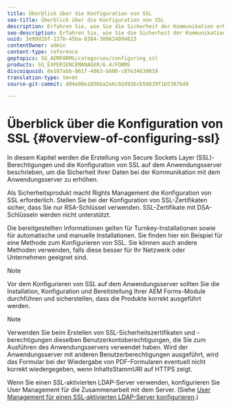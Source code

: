 ```yaml
---
title: Überblick über die Konfiguration von SSL
seo-title: Überblick über die Konfiguration von SSL
description: Erfahren Sie, wie Sie die Sicherheit der Kommunikation erhöhen, indem Sie SSL konfigurieren.
seo-description: Erfahren Sie, wie Sie die Sicherheit der Kommunikation erhöhen, indem Sie SSL konfigurieren.
uuid: 3e99d2bf-137b-45ba-8384-309624094623
contentOwner: admin
content-type: reference
geptopics: SG_AEMFORMS/categories/configuring_ssl
products: SG_EXPERIENCEMANAGER/6.4/FORMS
discoiquuid: 8e107abb-861f-4063-b600-c87e34639019
translation-type: tm+mt
source-git-commit: d04e08e105bba2e6c92d93bcb58839f1b5307bd8

---
```



# Überblick über die Konfiguration von SSL {#overview-of-configuring-ssl}

In diesem Kapitel werden die Erstellung von Secure Sockets Layer (SSL)-Berechtigungen und die Konfiguration von SSL auf dem Anwendungsserver beschrieben, um die Sicherheit Ihrer Daten bei der Kommunikation mit dem Anwendungsserver zu erhöhen.

Als Sicherheitsprodukt macht Rights Management die Konfiguration von SSL erforderlich. Stellen Sie bei der Konfiguration von SSL-Zertifikaten sicher, dass Sie nur RSA-Schlüssel verwenden. SSL-Zertifikate mit DSA-Schlüsseln werden nicht unterstützt.

Die bereitgestellten Informationen gelten für Turnkey-Installationen sowie für automatische und manuelle Installationen. Sie finden hier ein Beispiel für eine Methode zum Konfigurieren von SSL. Sie können auch andere Methoden verwenden, falls diese besser für Ihr Netzwerk oder Unternehmen geeignet sind.

>[!NOTE]
>
>Vor dem Konfigurieren von SSL auf dem Anwendungsserver sollten Sie die Installation, Konfiguration und Bereitstellung Ihrer AEM Forms-Module durchführen und sicherstellen, dass die Produkte korrekt ausgeführt werden.

>[!NOTE]
>
>Verwenden Sie beim Erstellen von SSL-Sicherheitszertifikaten und -berechtigungen dieselben Benutzerkontoberechtigungen, die Sie zum Ausführen des Anwendungsservers verwendet haben. Wird der Anwendungsserver mit anderen Benutzerberechtigungen ausgeführt, wird das Formular bei der Wiedergabe von PDF-Formularen eventuell nicht korrekt wiedergegeben, wenn InhaltsStammURI auf HTTPS zeigt.

Wenn Sie einen SSL-aktivierten LDAP-Server verwenden, konfigurieren Sie User Management für die Zusammenarbeit mit dem Server. (Siehe [User Management für einen SSL-aktivierten LDAP-Server konfigurieren](/help/forms/using/admin-help/configure-user-management-ssl-enabled.md#configure-user-management-for-an-ssl-enabled-ldap-server).)
